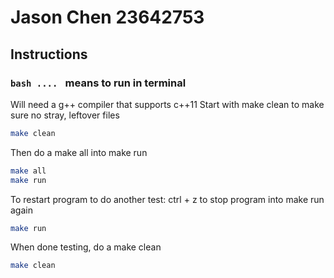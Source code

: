 # Jason Chen 23642753
## Instructions
### ```bash .... ``` means to run in terminal
Will need a g++ compiler that supports c++11
Start with make clean to make sure no stray, leftover files
```bash
make clean
```
Then do a make all into  make run
```bash
make all
make run
```
To restart program to do another test:
ctrl + z to stop program into make run again
```bash
make run
```
When done testing, do a make clean
```bash
make clean
```
